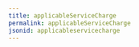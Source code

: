 ```yaml
---
title: applicableServiceCharge
permalink: applicableServiceCharge
jsonid: applicableservicecharge
---
```

